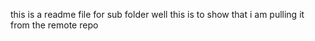 this is a readme file for sub folder
well this is to show that i am pulling it from the remote repo
